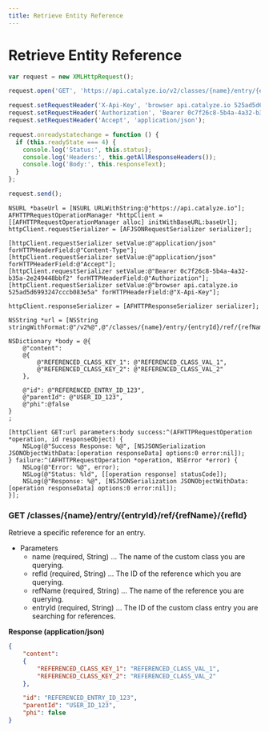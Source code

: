 ```yaml
---
title: Retrieve Entity Reference
---
```


# Retrieve Entity Reference

```javascript
var request = new XMLHttpRequest();

request.open('GET', 'https://api.catalyze.io/v2/classes/{name}/entry/{entryId}/ref/{refName}/{refId}');

request.setRequestHeader('X-Api-Key', 'browser api.catalyze.io 525ad5d6993247cccb083e5a');
request.setRequestHeader('Authorization', 'Bearer 0c7f26c8-5b4a-4a32-b35a-2e249448bbf2');
request.setRequestHeader('Accept', 'application/json');

request.onreadystatechange = function () {
  if (this.readyState === 4) {
    console.log('Status:', this.status);
    console.log('Headers:', this.getAllResponseHeaders());
    console.log('Body:', this.responseText);
  }
};

request.send();
```

```objc
NSURL *baseUrl = [NSURL URLWithString:@"https://api.catalyze.io"];
AFHTTPRequestOperationManager *httpClient = [[AFHTTPRequestOperationManager alloc] initWithBaseURL:baseUrl];
httpClient.requestSerializer = [AFJSONRequestSerializer serializer];

[httpClient.requestSerializer setValue:@"application/json" forHTTPHeaderField:@"Content-Type"];
[httpClient.requestSerializer setValue:@"application/json" forHTTPHeaderField:@"Accept"];
[httpClient.requestSerializer setValue:@"Bearer 0c7f26c8-5b4a-4a32-b35a-2e249448bbf2" forHTTPHeaderField:@"Authorization"];
[httpClient.requestSerializer setValue:@"browser api.catalyze.io 525ad5d6993247cccb083e5a" forHTTPHeaderField:@"X-Api-Key"];

httpClient.responseSerializer = [AFHTTPResponseSerializer serializer];

NSString *url = [NSString stringWithFormat:@"/v2%@",@"/classes/{name}/entry/{entryId}/ref/{refName}/{refId}"];

NSDictionary *body = @{
	@"content": 
	@{
		@"REFERENCED_CLASS_KEY_1": @"REFERENCED_CLASS_VAL_1",
		@"REFERENCED_CLASS_KEY_2": @"REFERENCED_CLASS_VAL_2"
	},

	@"id": @"REFERENCED_ENTRY_ID_123",
	@"parentId": @"USER_ID_123",
	@"phi":@false
}
;

[httpClient GET:url parameters:body success:^(AFHTTPRequestOperation *operation, id responseObject) {
    NSLog(@"Success Response: %@", [NSJSONSerialization JSONObjectWithData:[operation responseData] options:0 error:nil]);
} failure:^(AFHTTPRequestOperation *operation, NSError *error) {
    NSLog(@"Error: %@", error);
    NSLog(@"Status: %ld", [[operation response] statusCode]);
    NSLog(@"Response: %@", [NSJSONSerialization JSONObjectWithData:[operation responseData] options:0 error:nil]);
}];
```


### GET /classes/{name}/entry/{entryId}/ref/{refName}/{refId}
Retrieve a specific reference for an entry.

* Parameters
    * name (required, String) ... The name of the custom class you are querying.
    * refId (required, String) ... The ID of the reference which you are querying.
    * refName (required, String) ... The name of the reference you are querying.
    * entryId (required, String) ... The ID of the custom class entry you are searching for references.


**Response (application/json)**

```json
{
	"content": 
	{
		"REFERENCED_CLASS_KEY_1": "REFERENCED_CLASS_VAL_1",
		"REFERENCED_CLASS_KEY_2": "REFERENCED_CLASS_VAL_2"
	},

	"id": "REFERENCED_ENTRY_ID_123",
	"parentId": "USER_ID_123",
	"phi": false
}
```

